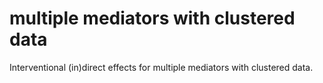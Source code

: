 multiple mediators with clustered data
================

<!-- badges: start -->
<!-- badges: end -->

Interventional (in)direct effects for multiple mediators with clustered data.
